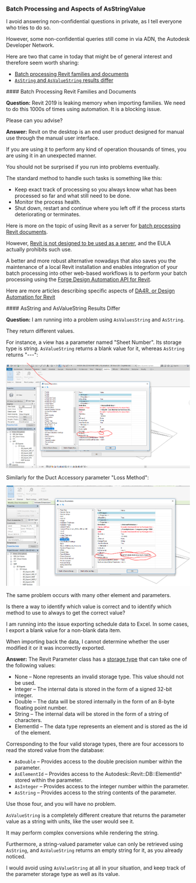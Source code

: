 <head>
<meta http-equiv="Content-Type" content="text/html; charset=utf-8">
<link rel="stylesheet" type="text/css" href="bc.css">
<script src="https://cdn.rawgit.com/google/code-prettify/master/loader/run_prettify.js" type="text/javascript"></script>
<script src="https://cdn.rawgit.com/google/code-prettify/master/loader/run_prettify.js" type="text/javascript"></script>

</head>

<!---

15302696 [Revit API]
15302918 [Parameter values are different into method AsValueString() and AsString()]
  
twitter:

Batch processing and aspects of AsStringValue in the #RevitAPI @AutodeskForge @AutodeskRevit #bim #DynamoBim #ForgeDevCon http://bit.ly/asstringvalue

I avoid answering non-confidential questions in private, as I tell everyone who tries to do so.
However, some non-confidential queries still come in via ADN.
Here are two that came in today that might be of general interest and therefore seem worth sharing
&ndash; Batch processing Revit families and documents
&ndash; <code>AsString</code> and <code>AsValueString</code> results differ...

linkedin:

Batch processing and aspects of AsStringValue in the #RevitAPI @AutodeskForge @AutodeskRevit #bim #DynamoBim #ForgeDevCon #Revit #API

http://bit.ly/asstringvalue

I avoid answering non-confidential questions in private, as I tell everyone who tries to do so.

However, some non-confidential queries still come in via ADN.

Here are two that came in today that might be of general interest and therefore seem worth sharing

- Batch processing Revit families and documents
- AsString and AsValueString results differ...


-->

### Batch Processing and Aspects of AsStringValue

I avoid answering non-confidential questions in private, as I tell everyone who tries to do so.

However, some non-confidential queries still come in via ADN, the Autodesk Developer Network.

Here are two that came in today that might be of general interest and therefore seem worth sharing:

- [Batch processing Revit families and documents](#2) 
- [`AsString` and `AsValueString` results differ](#3) 


####<a name="2"></a> Batch Processing Revit Families and Documents

**Question:** Revit 2019 is leaking memory when importing families.
We need to do this 1000s of times using automation.
It is a blocking issue.

Please can you advise?

**Answer:** Revit on the desktop is an end user product designed for manual use through the manual user interface.

If you are using it to perform any kind of operation thousands of times, you are using it in an unexpected manner.

You should not be surprised if you run into problems eventually.

The standard method to handle such tasks is something like this:

- Keep exact track of processing so you always know what has been processed so far and what still need to be done.
- Monitor the process health.
- Shut down, restart and continue where you left off if the process starts deteriorating or terminates.

Here is more on the topic of using Revit as a server
for [batch processing Revit documents](http://thebuildingcoder.typepad.com/blog/2015/08/batch-processing-dwfx-links-and-future-proofing.html#4).

However, [Revit is not designed to be used as a server](https://thebuildingcoder.typepad.com/blog/2016/04/fireratingcloud-context-and-architecture.html#3), and the EULA actually prohibits such use.

A better and more robust alternative nowadays that also saves you the maintenance of a local Revit installation and enables integration of your batch processing into other web-based workflows is to perform your batch processing using
the [Forge Design Automation API for Revit](https://forge.autodesk.com/en/docs/design-automation/v3/developers_guide/overview).

Here are more articles describing specific aspects
of [DA4R, or Design Automation for Revit](https://thebuildingcoder.typepad.com/blog/about-the-author.html#5.55)


####<a name="3"></a> AsString and AsValueString Results Differ

**Question:** I am running into a problem using `AsValuesString` and `AsString`.

They return different values.

For instance, a view has a parameter named "Sheet Number".
Its storage type is string.
`AsValueString` returns a blank value for it, whereas `AsString` returns "---":

<center>
<img src="img/asvaluestring_sheet_number.png" alt="Sheet number" width="600">
</center>

Similarly for the Duct Accessory parameter "Loss Method":

<center>
<img src="img/asvaluestring_loss_method.png" alt="Loss method" width="600">
</center>

The same problem occurs with many other element and parameters.

Is there a way to identify which value is correct and to identify which method to use to always to get the correct value?

I am running into the issue exporting schedule data to Excel. In some cases, I export a blank value for a non-blank data item.

When importing back the data, I cannot determine whether the user modified it or it was incorrectly exported.

**Answer:** The Revit Parameter class has
a [storage type](https://apidocs.co/apps/revit/2019/3dbebcb8-792b-a3dd-fe63-faaa05704f3c.htm) that
can take one of the following values:

- None &ndash; None represents an invalid storage type. This value should not be used.
- Integer &ndash; The internal data is stored in the form of a signed 32-bit integer.
- Double &ndash; The data will be stored internally in the form of an 8-byte floating point number.
- String &ndash; The internal data will be stored in the form of a string of characters.
- ElementId &ndash; The data type represents an element and is stored as the id of the element.

Corresponding to the four valid storage types, there are four accessors to read the stored value from the database:

- `AsDouble` &ndash; Provides access to the double precision number within the parameter.
- `AsElementId` &ndash; Provides access to the Autodesk::Revit::DB::ElementId^ stored within the parameter.
- `AsInteger` &ndash; Provides access to the integer number within the parameter.
- `AsString` &ndash; Provides access to the string contents of the parameter.

Use those four, and you will have no problem.

`AsValueString` is a completely different creature that returns the parameter value as a string with units, like the user would see it.

It may perform complex conversions while rendering the string.

Furthermore, a string-valued parameter value can only be retrieved using `AsString`, and `AsValueString` returns an empty string for it, as you already noticed.

I would avoid using `AsValueString` at all in your situation, and keep track of the parameter storage type as well as its value.

